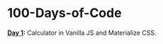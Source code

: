 # 100-Days-of-Code

**[Day 1](https://github.com/hudasyed/100-Days-of-Code/tree/master/day1-calculator):** Calculator in Vanilla JS and Materialize CSS.